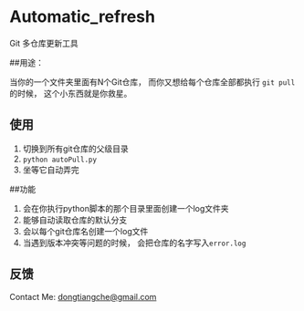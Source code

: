 Automatic_refresh
=================

Git 多仓库更新工具

##用途：

当你的一个文件夹里面有N个Git仓库， 而你又想给每个仓库全部都执行 `git pull`的时候， 这个小东西就是你救星。
	
## 使用
1. 切换到所有git仓库的父级目录
2. `python autoPull.py`
3. 坐等它自动弄完

##功能

1. 会在你执行python脚本的那个目录里面创建一个log文件夹
2. 能够自动读取仓库的默认分支
3. 会以每个git仓库名创建一个log文件
4. 当遇到版本冲突等问题的时候， 会把仓库的名字写入`error.log`


## 反馈
Contact Me: dongtiangche@gmail.com